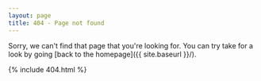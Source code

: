 ```yaml
---
layout: page
title: 404 - Page not found
---
```


<script>
    var url = window.location.href;
    
    var subDirs = [
                    "{{ site.url }}/tags",
                    "{{ site.url }}/FamilyTree"
                ];
                
    for (i = 0; i < subDirs.length; i++) {
        subDir = subDirs[i];
        
        var isTagSubdirectory = url.search(subDir);
        
        if (isTagSubdirectory > -1) {
            window.location.replace(subDir.concat("/404.html"));
        }
    }
</script>

Sorry, we can't find that page that you're looking for. You can try take for a look by going [back to the homepage]({{ site.baseurl }}/).

{% include 404.html %}
